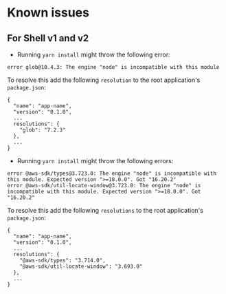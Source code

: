 # Known issues

## For Shell v1 and v2

- Running `yarn install` might throw the following error:
```
error glob@10.4.3: The engine "node" is incompatible with this module
```

To resolve this add the following `resolution` to the root application's `package.json`:
```
{
  "name": "app-name",
  "version": "0.1.0",
  ...
  resolutions": {
    "glob": "7.2.3"
  },
  ...
}
```

- Running `yarn install` might throw the following errors:
```
error @aws-sdk/types@3.723.0: The engine "node" is incompatible with this module. Expected version ">=18.0.0". Got "16.20.2"
error @aws-sdk/util-locate-window@3.723.0: The engine "node" is incompatible with this module. Expected version ">=18.0.0". Got "16.20.2"
```

To resolve this add the following `resolutions` to the root application's `package.json`:
```
{
  "name": "app-name",
  "version": "0.1.0",
  ...
  resolutions": {
    "@aws-sdk/types": "3.714.0",
    "@aws-sdk/util-locate-window": "3.693.0"
  },
  ...
}
```
